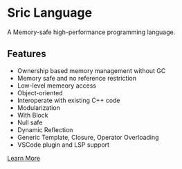 # Sric Language

A Memory-safe high-performance programming language.

## Features
- Ownership based memory management without GC
- Memory safe and no reference restriction
- Low-level memeory access
- Object-oriented
- Interoperate with existing C++ code
- Modularization
- With Block
- Null safe
- Dynamic Reflection
- Generic Template, Closure, Operator Overloading
- VSCode plugin and LSP support


[Learn More](https://sric.fun/)
